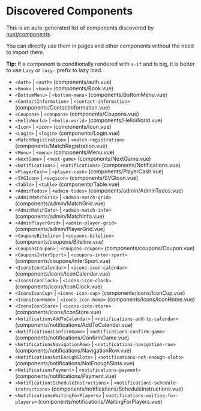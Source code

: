 # Discovered Components

This is an auto-generated list of components discovered by [nuxt/components](https://github.com/nuxt/components).

You can directly use them in pages and other components without the need to import them.

**Tip:** If a component is conditionally rendered with `v-if` and is big, it is better to use `Lazy` or `lazy-` prefix to lazy load.

- `<Auth>` | `<auth>` (components/auth.vue)
- `<Book>` | `<book>` (components/Book.vue)
- `<BottomMenu>` | `<bottom-menu>` (components/BottomMenu.vue)
- `<ContactInformation>` | `<contact-information>` (components/ContactInformation.vue)
- `<Coupons>` | `<coupons>` (components/Coupons.vue)
- `<HelloWorld>` | `<hello-world>` (components/HelloWorld.vue)
- `<Icon>` | `<icon>` (components/Icon.vue)
- `<Login>` | `<login>` (components/Login.vue)
- `<MatchRegistration>` | `<match-registration>` (components/MatchRegistration.vue)
- `<Menu>` | `<menu>` (components/Menu.vue)
- `<NextGame>` | `<next-game>` (components/NextGame.vue)
- `<Notifications>` | `<notifications>` (components/Notifications.vue)
- `<PlayerCash>` | `<player-cash>` (components/PlayerCash.vue)
- `<SVGIcon>` | `<svgicon>` (components/SVGIcon.vue)
- `<Table>` | `<table>` (components/Table.vue)
- `<AdminTodos>` | `<admin-todos>` (components/admin/AdminTodos.vue)
- `<AdminMatchGrid>` | `<admin-match-grid>` (components/admin/MatchGrid.vue)
- `<AdminMatchInfo>` | `<admin-match-info>` (components/admin/MatchInfo.vue)
- `<AdminPlayerGrid>` | `<admin-player-grid>` (components/admin/PlayerGrid.vue)
- `<CouponsBiteline>` | `<coupons-biteline>` (components/coupons/Biteline.vue)
- `<CouponsCoupon>` | `<coupons-coupon>` (components/coupons/Coupon.vue)
- `<CouponsInterSport>` | `<coupons-inter-sport>` (components/coupons/InterSport.vue)
- `<IconsIconCalendar>` | `<icons-icon-calendar>` (components/icons/IconCalendar.vue)
- `<IconsIconClock>` | `<icons-icon-clock>` (components/icons/IconClock.vue)
- `<IconsIconCup>` | `<icons-icon-cup>` (components/icons/IconCup.vue)
- `<IconsIconHome>` | `<icons-icon-home>` (components/icons/IconHome.vue)
- `<IconsIconStore>` | `<icons-icon-store>` (components/icons/IconStore.vue)
- `<NotificationsAddToCalendar>` | `<notifications-add-to-calendar>` (components/notifications/AddToCalendar.vue)
- `<NotificationsConfirmGame>` | `<notifications-confirm-game>` (components/notifications/ConfirmGame.vue)
- `<NotificationsNavigationRow>` | `<notifications-navigation-row>` (components/notifications/NavigationRow.vue)
- `<NotificationsNotEnoughSlots>` | `<notifications-not-enough-slots>` (components/notifications/NotEnoughSlots.vue)
- `<NotificationsPayment>` | `<notifications-payment>` (components/notifications/Payment.vue)
- `<NotificationsScheduleInstructions>` | `<notifications-schedule-instructions>` (components/notifications/ScheduleInstructions.vue)
- `<NotificationsWaitingForPlayers>` | `<notifications-waiting-for-players>` (components/notifications/WaitingForPlayers.vue)

